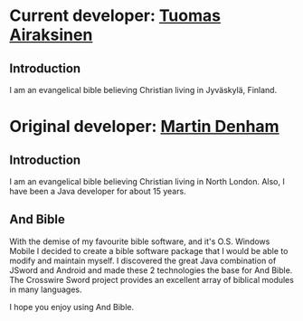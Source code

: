 # Current developer: [Tuomas Airaksinen](https://github.com/tuomas2/) #

## Introduction ##

I am an evangelical bible believing Christian living in Jyväskylä, Finland.

# Original developer: [Martin Denham](https://github.com/mjdenham/) #

## Introduction ##

I am an evangelical bible believing Christian living in North London.  Also, I have been a Java developer for about 15 years.

## And Bible #

With the demise of my favourite bible software, and it's O.S. Windows Mobile I decided to create a bible software package that I would be able to modify and maintain myself.  I discovered the great Java combination of JSword and Android and made these 2 technologies the base for And Bible.  The Crosswire Sword project provides an excellent array of biblical modules in many languages.

I hope you enjoy using And Bible.